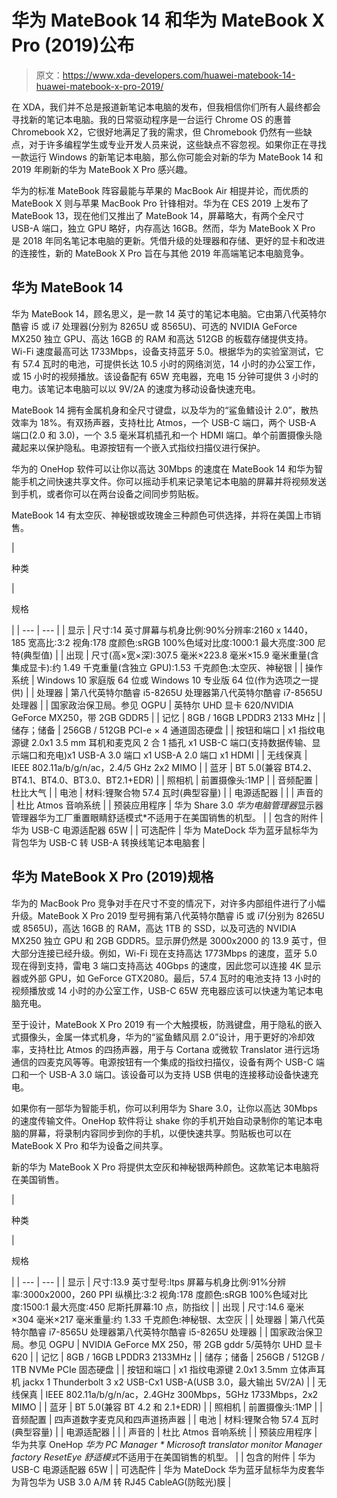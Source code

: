 # 华为 MateBook 14 和华为 MateBook X Pro (2019)公布

> 原文：<https://www.xda-developers.com/huawei-matebook-14-huawei-matebook-x-pro-2019/>

在 XDA，我们并不总是报道新笔记本电脑的发布，但我相信你们所有人最终都会寻找新的笔记本电脑。我的日常驱动程序是一台运行 Chrome OS 的惠普 Chromebook X2，它很好地满足了我的需求，但 Chromebook 仍然有一些缺点，对于许多编程学生或专业开发人员来说，这些缺点不容忽视。如果你正在寻找一款运行 Windows 的新笔记本电脑，那么你可能会对新的华为 MateBook 14 和 2019 年刷新的华为 MateBook X Pro 感兴趣。

华为的标准 MateBook 阵容最能与苹果的 MacBook Air 相提并论，而优质的 MateBook X 则与苹果 MacBook Pro 针锋相对。华为在 CES 2019 上发布了 MateBook 13，现在他们又推出了 MateBook 14，屏幕略大，有两个全尺寸 USB-A 端口，独立 GPU 略好，内存高达 16GB。然而，华为 MateBook X Pro 是 2018 年同名笔记本电脑的更新。凭借升级的处理器和存储、更好的显卡和改进的连接性，新的 MateBook X Pro 旨在与其他 2019 年高端笔记本电脑竞争。

## 华为 MateBook 14

华为 MateBook 14，顾名思义，是一款 14 英寸的笔记本电脑。它由第八代英特尔酷睿 i5 或 i7 处理器(分别为 8265U 或 8565U)、可选的 NVIDIA GeForce MX250 独立 GPU、高达 16GB 的 RAM 和高达 512GB 的板载存储提供支持。Wi-Fi 速度最高可达 1733Mbps，设备支持蓝牙 5.0。根据华为的实验室测试，它有 57.4 瓦时的电池，可提供长达 10.5 小时的网络浏览，14 小时的办公室工作，或 15 小时的视频播放。该设备配有 65W 充电器，充电 15 分钟可提供 3 小时的电力。该笔记本电脑可以以 9V/2A 的速度为移动设备快速充电。

MateBook 14 拥有金属机身和全尺寸键盘，以及华为的“鲨鱼鳍设计 2.0”，散热效率为 18%。有双扬声器，支持杜比 Atmos，一个 USB-C 端口，两个 USB-A 端口(2.0 和 3.0)，一个 3.5 毫米耳机插孔和一个 HDMI 端口。单个前置摄像头隐藏起来以保护隐私。电源按钮有一个嵌入式指纹扫描仪进行保护。

华为的 OneHop 软件可以让你以高达 30Mbps 的速度在 MateBook 14 和华为智能手机之间快速共享文件。你可以摇动手机来记录笔记本电脑的屏幕并将视频发送到手机，或者你可以在两台设备之间同步剪贴板。

MateBook 14 有太空灰、神秘银或玫瑰金三种颜色可供选择，并将在美国上市销售。

| 

种类

 | 

规格

 |
| --- | --- |
| 显示 | 尺寸:14 英寸屏幕与机身比例:90%分辨率:2160 x 1440，185 宽高比:3:2 视角:178 度颜色:sRGB 100%色域对比度:1000:1 最大亮度:300 尼特(典型值) |
| 出现 | 尺寸(高×宽×深):307.5 毫米×223.8 毫米×15.9 毫米重量(含集成显卡):约 1.49 千克重量(含独立 GPU):1.53 千克颜色:太空灰、神秘银 |
| 操作系统 | Windows 10 家庭版 64 位或 Windows 10 专业版 64 位(作为选项之一提供) |
| 处理器 | 第八代英特尔酷睿 i5-8265U 处理器第八代英特尔酷睿 i7-8565U 处理器 |
| 国家政治保卫局。参见 OGPU | 英特尔 UHD 显卡 620/NVIDIA GeForce MX250，带 2GB GDDR5 |
| 记忆 | 8GB / 16GB LPDDR3 2133 MHz |
| 储存；储备 | 256GB / 512GB PCI-e × 4 通道固态硬盘 |
| 按钮和端口 | x1 指纹电源键 2.0x1 3.5 mm 耳机和麦克风 2 合 1 插孔 x1 USB-C 端口(支持数据传输、显示端口和充电)x1 USB-A 3.0 端口 x1 USB-A 2.0 端口 x1 HDMI |
| 无线保真 | IEEE 802.11a/b/g/n/ac，2.4/5 GHz 2x2 MIMO |
| 蓝牙 | BT 5.0(兼容 BT4.2、BT4.1、BT4.0、BT3.0、BT2.1+EDR) |
| 照相机 | 前置摄像头:1MP |
| 音频配置 | 杜比大气 |
| 电池 | 材料:锂聚合物 57.4 瓦时(典型容量) |
| 电源适配器 |  |
| 声音的 | 杜比 Atmos 音响系统 |
| 预装应用程序 | 华为 Share 3.0 *华为电脑管理器*显示器管理器华为工厂重置眼睛舒适模式*不适用于在美国销售的机型。 |
| 包含的附件 | 华为 USB-C 电源适配器 65W |
| 可选配件 | 华为 MateDock 华为蓝牙鼠标华为背包华为 USB-C 转 USB-A 转换线笔记本电脑套 |

## 华为 MateBook X Pro (2019)规格

华为的 MacBook Pro 竞争对手在尺寸不变的情况下，对许多内部组件进行了小幅升级。MateBook X Pro 2019 型号拥有第八代英特尔酷睿 i5 或 i7(分别为 8265U 或 8565U)，高达 16GB 的 RAM，高达 1TB 的 SSD，以及可选的 NVIDIA MX250 独立 GPU 和 2GB GDDR5。显示屏仍然是 3000x2000 的 13.9 英寸，但大部分连接已经升级。例如，Wi-Fi 现在支持高达 1773Mbps 的速度，蓝牙 5.0 现在得到支持，雷电 3 端口支持高达 40Gbps 的速度，因此您可以连接 4K 显示器或外部 GPU，如 GeForce GTX2080。最后，57.4 瓦时的电池支持 13 小时的视频播放或 14 小时的办公室工作，USB-C 65W 充电器应该可以快速为笔记本电脑充电。

至于设计，MateBook X Pro 2019 有一个大触摸板，防溅键盘，用于隐私的嵌入式摄像头，金属一体式机身，华为的“鲨鱼鳍风扇 2.0”设计，用于更好的冷却效率，支持杜比 Atmos 的四扬声器，用于与 Cortana 或微软 Translator 进行远场通信的四麦克风等等。电源按钮有一个集成的指纹扫描仪，设备有两个 USB-C 端口和一个 USB-A 3.0 端口。该设备可以为支持 USB 供电的连接移动设备快速充电。

如果你有一部华为智能手机，你可以利用华为 Share 3.0，让你以高达 30Mbps 的速度传输文件。OneHop 软件将让 shake 你的手机开始自动录制你的笔记本电脑的屏幕，将录制内容同步到你的手机，以便快速共享。剪贴板也可以在 MateBook X Pro 和华为设备之间共享。

新的华为 MateBook X Pro 将提供太空灰和神秘银两种颜色。这款笔记本电脑将在美国销售。

| 

种类

 | 

规格

 |
| --- | --- |
| 显示 | 尺寸:13.9 英寸型号:ltps 屏幕与机身比例:91%分辨率:3000x2000，260 PPI 纵横比:3:2 视角:178 度颜色:sRGB 100%色域对比度:1500:1 最大亮度:450 尼斯托屏幕:10 点，防指纹 |
| 出现 | 尺寸:14.6 毫米×304 毫米×217 毫米重量:约 1.33 千克颜色:神秘银、太空灰 |
| 处理器 | 第八代英特尔酷睿 i7-8565U 处理器第八代英特尔酷睿 i5-8265U 处理器 |
| 国家政治保卫局。参见 OGPU | NVIDIA GeForce MX 250，带 2GB gddr 5/英特尔 UHD 显卡 620 |
| 记忆 | 8GB / 16GB LPDDR3 2133MHz |
| 储存；储备 | 256GB / 512GB / 1TB NVMe PCIe 固态硬盘 |
| 按钮和端口 | x1 指纹电源键 2.0x1 3.5mm 立体声耳机 jackx 1 Thunderbolt 3 x2 USB-Cx1 USB-A(USB 3.0，最大输出 5V/2A) |
| 无线保真 | IEEE 802.11a/b/g/n/ac，2.4GHz 300Mbps，5GHz 1733Mbps，2x2 MIMO |
| 蓝牙 | BT 5.0(兼容 BT 4.2 和 2.1+EDR) |
| 照相机 | 前置摄像头:1MP |
| 音频配置 | 四声道数字麦克风和四声道扬声器 |
| 电池 | 材料:锂聚合物 57.4 瓦时(典型容量) |
| 电源适配器 |  |
| 声音的 | 杜比 Atmos 音响系统 |
| 预装应用程序 | 华为共享 OneHop *华为 PC Manager * Microsoft translator monitor Manager factory ResetEye 舒适模式*不适用于在美国销售的机型。 |
| 包含的附件 | 华为 USB-C 电源适配器 65W |
| 可选配件 | 华为 MateDock 华为蓝牙鼠标华为皮套华为背包华为 USB 3.0 A/M 转 RJ45 CableAG(防眩光)膜 |